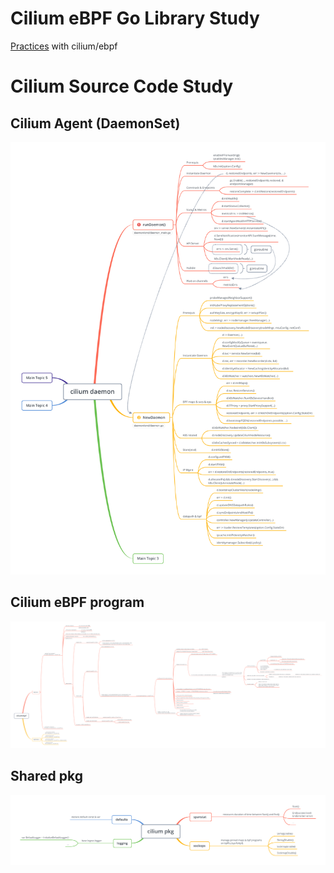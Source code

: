 # Cilium eBPF Go Library Study
[Practices](https://github.com/ZhengjunHUO/ciliumlearn/tree/main/ebpf) with cilium/ebpf
# Cilium Source Code Study
## Cilium Agent (DaemonSet)
![Cilium Daemon](./docs/cilium_daemon.png)
## Cilium eBPF program
![Cilium ebpf](./docs/cilium_bpf.png)
## Shared pkg
![Cilium pkg](./docs/cilium_pkg.png)

